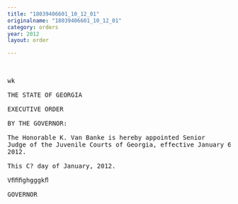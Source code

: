 ```yaml
---
title: "18039406601_10_12_01"
originalname: "18039406601_10_12_01"
category: orders
year: 2012
layout: order

---
```

<pre>
 

wk

THE STATE OF GEORGIA

EXECUTIVE ORDER

BY THE GOVERNOR:

The Honorable K. Van Banke is hereby appointed Senior
Judge of the Juvenile Courts of Georgia, effective January 6,
2012.

This C? day of January, 2012.

Vﬁﬁﬁghgggkﬂ

GOVERNOR

</pre>
